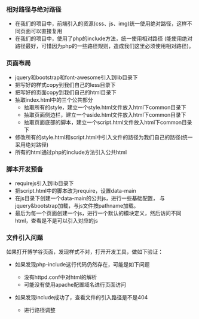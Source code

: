 ### 相对路径与绝对路径
- 在我们的项目中，前端引入的资源(css、js、img)统一使用绝对路径，这样不同页面可以直接复用
- 在我们的项目中，使用了php的include方法，统一使用相对路径
(能使用绝对路径最好，可惜因为php的一些路径规则，造成我们这里必须使用相对路径)。

### 页面布局
- jquery和bootstrap和font-awesome引入到lib目录下
- 把写好的样式copy到我们自己的less目录下
- 把写好的页面copy到我们自己的html目录下
- 抽取index.html中的三个公共部分
    + 抽取所有的style，建立一个style.html文件放入html下common目录下
    + 抽取页面侧边栏，建立一个aside.html文件放入html下common目录下
    + 抽取页面底部的脚本，建立一个script.html文件放入html下common目录下
- 修改所有的style.html和script.html中引入文件的路径为我们自己的路径(统一采用绝对路径)
- 所有的html通过php的include方法引入公共html

### 脚本开发预备
- requirejs引入到lib目录下
- 把script.html中的脚本改为require，设置data-main
- 在js目录下创建一个data-main的公共js，进行一些基础配置，
与jquery&bootstrap加载，与js文件按pathname加载。
- 最后为每一个页面创建一个js，进行一个默认的模块定义，然后访问不同html，查看是不是可以引入对应的js

### 文件引入问题
如果打开博学谷页面，发现样式不对，打开开发工具，做如下验证：

- 如果发现php-include这行代码仍然存在，可能是如下问题
    + 没有httpd.conf中对html的解析
    + 可能没有使用apache配置域名进行页面访问
    
- 如果发现include成功了，查看文件的引入路径是不是404
   + 进行路径调整